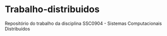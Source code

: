 # Trabalho-distribuidos
Repositório do trabalho da disciplina SSC0904 - Sistemas Computacionais Distribuídos
